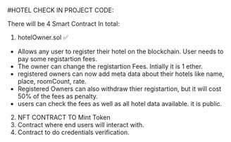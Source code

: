 #HOTEL CHECK IN PROJECT CODE: 

There will be 4 Smart Contract In total: 
1. hotelOwner.sol ✅
  - Allows any user to register their hotel on the blockchain. User needs to pay some registartion fees.
  - The owner can change the registartion Fees. Intially it is 1 ether.
  - registered owners can now add meta data about their hotels like name, place, roomCount, rate.
  - Registered Owners can also withdraw thier registartion, but it will cost 50% of the fees as penalty. 
  - users can check the fees as well as all hotel data available. it is public.

2. NFT CONTRACT TO Mint Token 
3. Contract where end users will interact with.
4. Contract to do credentials verification. 
